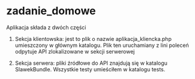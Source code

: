 # zadanie_domowe

Aplikacja składa z dwóch części 

1. Sekcja klientowska: jest to plik o nazwie aplikacja_kliencka.php umieszczony w głównym katalogu. Plik ten uruchamiany z lini poleceń odpytuje API zlokalizowane w sekcji serwerowej

2. Sekcja serwera: pliki źródłowe do API znajdują się w katalogu SlawekBundle. Wszystkie testy umieściłem w katalogu tests.
